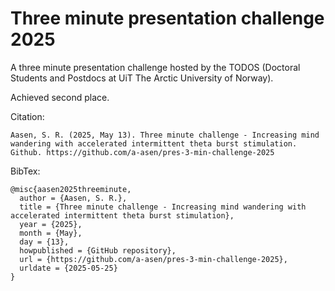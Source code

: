 # Three minute presentation challenge 2025 

A three minute presentation challenge hosted by the TODOS (Doctoral Students and Postdocs at UiT The Arctic University of Norway).

Achieved second place. 

Citation:
``` 
Aasen, S. R. (2025, May 13). Three minute challenge - Increasing mind wandering with accelerated intermittent theta burst stimulation. Github. https://github.com/a-asen/pres-3-min-challenge-2025
```

BibTex:
```
@misc{aasen2025threeminute,
  author = {Aasen, S. R.},
  title = {Three minute challenge - Increasing mind wandering with accelerated intermittent theta burst stimulation},
  year = {2025},
  month = {May},
  day = {13},
  howpublished = {GitHub repository},
  url = {https://github.com/a-asen/pres-3-min-challenge-2025},
  urldate = {2025-05-25}
}
```
